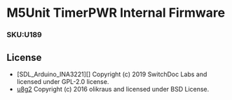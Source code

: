 # M5Unit TimerPWR Internal Firmware

### SKU:U189

## License

- [SDL_Arduino_INA3221][] Copyright (c) 2019 SwitchDoc Labs and licensed under GPL-2.0 license.
- [u8g2][] Copyright (c) 2016 olikraus and licensed under BSD License.

[smartknob]: https://github.com/scottbez1/smartknob
[u8g2]: https://github.com/olikraus/u8g2
